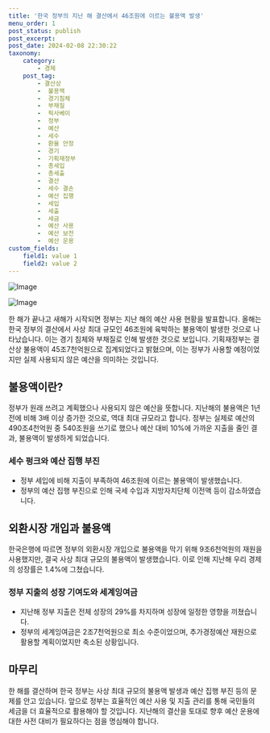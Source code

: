 ```yaml
---
title: '한국 정부의 지난 해 결산에서 46조원에 이르는 불용액 발생'
menu_order: 1
post_status: publish
post_excerpt: 
post_date: 2024-02-08 22:30:22
taxonomy:
    category:
        - 경제
    post_tag:
        - 결산상
        -  불용액
        -  경기침체
        -  부채질
        -  픽사베이
        -  정부
        -  예산
        -  세수
        -  환율 안정
        -  경기
        -  기획재정부
        -  총세입
        -  총세출
        -  결산
        -  세수 결손
        -  예산 집행
        -  세입
        -  세출
        -  세금
        -  예산 사용
        -  예산 보전
        -  예산 운용
custom_fields:
    field1: value 1
    field2: value 2
---
```


![Image](https://imgnews.pstatic.net/image/028/2024/02/08/0002676411_001_20240208195101062.jpg?type=w647)

![Image](https://imgnews.pstatic.net/image/028/2024/02/08/0002676411_002_20240208195101093.jpg?type=w647)

한 해가 끝나고 새해가 시작되면 정부는 지난 해의 예산 사용 현황을 발표합니다. 올해는 한국 정부의 결산에서 사상 최대 규모인 46조원에 육박하는 불용액이 발생한 것으로 나타났습니다. 이는 경기 침체와 부채질로 인해 발생한 것으로 보입니다. 기획재정부는 결산상 불용액이 45조7천억원으로 집계되었다고 밝혔으며, 이는 정부가 사용할 예정이었지만 실제 사용되지 않은 예산을 의미하는 것입니다.
## 불용액이란?
정부가 원래 쓰려고 계획했으나 사용되지 않은 예산을 뜻합니다. 지난해의 불용액은 1년 전에 비해 3배 이상 증가한 것으로, 역대 최대 규모라고 합니다. 정부는 실제로 예산의 490조4천억원 중 540조원을 쓰기로 했으나 예산 대비 10%에 가까운 지출을 줄인 결과, 불용액이 발생하게 되었습니다.
### 세수 펑크와 예산 집행 부진
- 정부 세입에 비해 지출이 부족하여 46조원에 이르는 불용액이 발생했습니다.
- 정부의 예산 집행 부진으로 인해 국세 수입과 지방자치단체 이전액 등이 감소하였습니다.
## 외환시장 개입과 불용액
한국은행에 따르면 정부의 외환시장 개입으로 불용액을 막기 위해 9조6천억원의 재원을 사용했지만, 결국 사상 최대 규모의 불용액이 발생했습니다. 이로 인해 지난해 우리 경제의 성장률은 1.4%에 그쳤습니다.
### 정부 지출의 성장 기여도와 세계잉여금
- 지난해 정부 지출은 전체 성장의 29%를 차지하며 성장에 일정한 영향을 끼쳤습니다.
- 정부의 세계잉여금은 2조7천억원으로 최소 수준이었으며, 추가경정예산 재원으로 활용할 계획이었지만 축소된 상황입니다.
## 마무리
한 해를 결산하며 한국 정부는 사상 최대 규모의 불용액 발생과 예산 집행 부진 등의 문제를 안고 있습니다. 앞으로 정부는 효율적인 예산 사용 및 지출 관리를 통해 국민들의 세금을 더 효율적으로 활용해야 할 것입니다. 지난해의 결산을 토대로 향후 예산 운용에 대한 사전 대비가 필요하다는 점을 명심해야 합니다.
